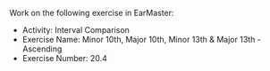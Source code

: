 Work on the following exercise in EarMaster:
- Activity: Interval Comparison
- Exercise Name: Minor 10th, Major 10th, Minor 13th & Major 13th - Ascending
- Exercise Number: 20.4
